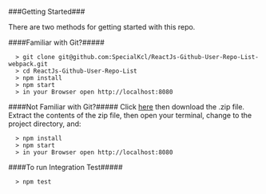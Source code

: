 
###Getting Started###

There are two methods for getting started with this repo.

####Familiar with Git?#####

```
  > git clone git@github.com:SpecialKcl/ReactJs-Github-User-Repo-List-webpack.git
  > cd ReactJs-Github-User-Repo-List
  > npm install
  > npm start
  > in your Browser open http://localhost:8080
```

####Not Familiar with Git?#####
Click [here](https://github.com/SpecialKcl/ReactJs-Github-User-Repo-List-webpack.git) then download the .zip file.  Extract the contents of the zip file, then open your terminal, change to the project directory, and:

```
  > npm install
  > npm start
  > in your Browser open http://localhost:8080
```

####To run Integration Test#####
```
  > npm test
```

